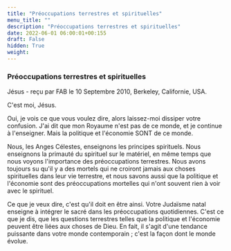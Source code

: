 ```yaml
---
title: "Préoccupations terrestres et spirituelles"
menu_title: ""
description: "Préoccupations terrestres et spirituelles"
date: 2022-06-01 06:00:01+00:155
draft: False
hidden: True
weight:
---
```

### Préoccupations terrestres et spirituelles

Jésus - reçu par FAB le 10 Septembre 2010, Berkeley, Californie, USA.

C'est moi, Jésus.

Oui, je vois ce que vous voulez dire, alors laissez-moi dissiper votre confusion. J'ai dit que mon Royaume n'est pas de ce monde, et je continue à l'enseigner. Mais la politique et l'économie SONT de ce monde.

Nous, les Anges Célestes, enseignons les principes spirituels. Nous enseignons la primauté du spirituel sur le matériel, en même temps que nous voyons l'importance des préoccupations terrestres. Nous avons toujours su qu'il y a des mortels qui ne croiront jamais aux choses spirituelles dans leur vie terrestre, et nous savons aussi que la politique et l'économie sont des préoccupations mortelles qui n'ont souvent rien à voir avec le spirituel.

Ce que je veux dire, c'est qu'il doit en être ainsi. Votre Judaïsme natal enseigne à intégrer le sacré dans les préoccupations quotidiennes. C'est ce que je dis, que les questions terrestres telles que la politique et l'économie peuvent être liées aux choses de Dieu. En fait, il s'agit d'une tendance puissante dans votre monde contemporain ; c'est la façon dont le monde évolue.
